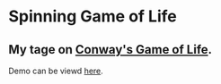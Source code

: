 # Spinning Game of Life

## My tage on [__Conway's Game of Life__](https://en.wikipedia.org/wiki/Conway%27s_Game_of_Life).

Demo can be viewd [here](https://cdn.rawgit.com/itaydafna/game-of-life/master/index.html).
